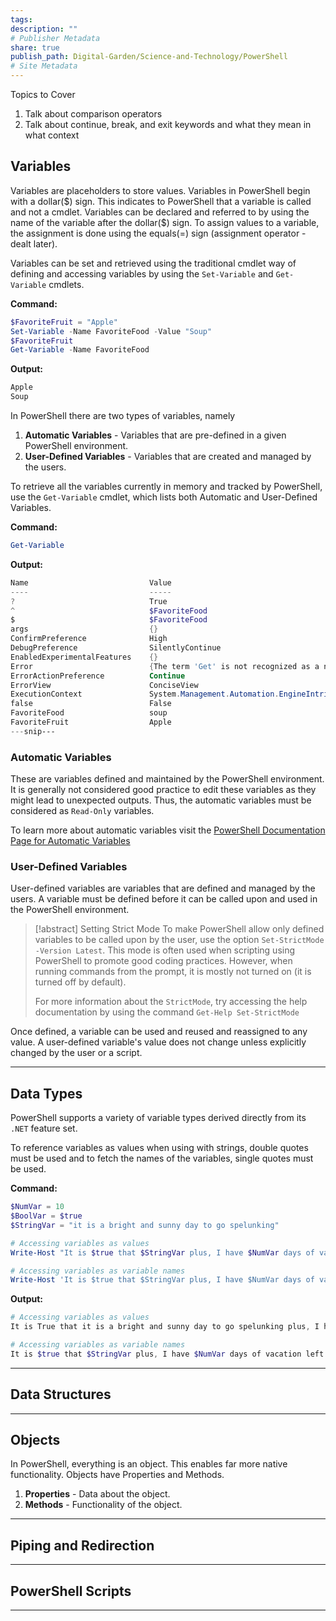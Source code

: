 ```yaml
---
tags: 
description: ""
# Publisher Metadata
share: true
publish_path: Digital-Garden/Science-and-Technology/PowerShell
# Site Metadata 
---
```

Topics to Cover
1. Talk about comparison operators
2. Talk about continue, break, and exit keywords and what they mean in what context

## Variables
Variables are placeholders to store values. Variables in PowerShell begin with a dollar(\$) sign. This indicates to PowerShell that a variable is called and not a cmdlet. Variables can be declared and referred to by using the name of the variable after the dollar(\$) sign. To assign values to a variable, the assignment is done using the equals(=) sign (assignment operator - dealt later).

Variables can be set and retrieved using the traditional cmdlet way of defining and accessing variables by using the `Set-Variable` and `Get-Variable` cmdlets.

**Command:**

```PowerShell 
$FavoriteFruit = "Apple"
Set-Variable -Name FavoriteFood -Value "Soup"
$FavoriteFruit
Get-Variable -Name FavoriteFood
```

**Output:**

```PowerShell
Apple
Soup
```

In PowerShell there are two types of variables, namely
1. **Automatic Variables** - Variables that are pre-defined in a given PowerShell environment.
2. **User-Defined Variables** - Variables that are created and managed by the users.

To retrieve all the variables currently in memory and tracked by PowerShell, use the `Get-Variable` cmdlet, which lists both Automatic and User-Defined Variables.

**Command:**

```PowerShell
Get-Variable
```

**Output:**

```PowerShell
Name                           Value
----                           -----
?                              True
^                              $FavoriteFood
$                              $FavoriteFood
args                           {}
ConfirmPreference              High
DebugPreference                SilentlyContinue
EnabledExperimentalFeatures    {}
Error                          {The term 'Get' is not recognized as a name of a cmdlet, function, script file, or exec…
ErrorActionPreference          Continue
ErrorView                      ConciseView
ExecutionContext               System.Management.Automation.EngineIntrinsics
false                          False
FavoriteFood                   soup
FavoriteFruit                  Apple
---snip---
```

### Automatic Variables
These are variables defined and maintained by the PowerShell environment. It is generally not considered good practice to edit these variables as they might lead to unexpected outputs. Thus, the automatic variables must be considered as `Read-Only` variables.

To learn more about automatic variables visit the [PowerShell Documentation Page for Automatic Variables](https://learn.microsoft.com/en-us/powershell/module/microsoft.powershell.core/about/about_automatic_variables?view=powershell-7.3) 

### User-Defined Variables
User-defined variables are variables that are defined and managed by the users. A variable must be defined before it can be called upon and used in the PowerShell environment.

> [!abstract] Setting Strict Mode
> To make PowerShell allow only defined variables to be called upon by the user, use the option `Set-StrictMode -Version Latest`. This mode is often used when scripting using PowerShell to promote good coding practices. However, when running commands from the prompt, it is mostly not turned on (it is turned off by default).
> 
> For more information about the `StrictMode`, try accessing the help documentation by using the command `Get-Help Set-StrictMode`


Once defined, a variable can be used and reused and reassigned to any value. A user-defined variable's value does not change unless explicitly changed by the user or a script.

---
## Data Types
PowerShell supports a variety of variable types derived directly from its `.NET` feature set.

To reference variables as values when using with strings, double quotes must be used and to fetch the names of the variables, single quotes must be used.

**Command:**

```PowerShell
$NumVar = 10
$BoolVar = $true
$StringVar = "it is a bright and sunny day to go spelunking"

# Accessing variables as values
Write-Host "It is $true that $StringVar plus, I have $NumVar days of vacation left."

# Accessing variables as variable names
Write-Host 'It is $true that $StringVar plus, I have $NumVar days of vacation left.'

```

**Output:**

```PowerShell
# Accessing variables as values
It is True that it is a bright and sunny day to go spelunking plus, I have 10 days of vacation left.

# Accessing variables as variable names
It is $true that $StringVar plus, I have $NumVar days of vacation left.
```

---

## Data Structures


---

## Objects
In PowerShell, everything is an object. This enables far more native functionality. Objects have Properties and Methods.
1. **Properties** - Data about the object.
2. **Methods** - Functionality of the object.

---

## Piping and Redirection


---
## PowerShell Scripts


---